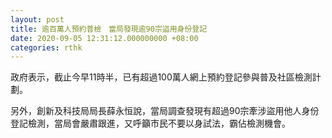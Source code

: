 ```yaml
---
layout: post
title: 逾百萬人預約普檢　當局發現逾90宗盜用身份登記
date: 2020-09-05 12:31:12.000000000 +08:00
categories: rthk
---
```


政府表示，截止今早11時半，已有超過100萬人網上預約登記參與普及社區檢測計劃。

另外，創新及科技局局長薛永恒說，當局調查發現有超過90宗牽涉盜用他人身份登記檢測，當局會嚴肅跟進，又呼籲市民不要以身試法，霸佔檢測機會。

